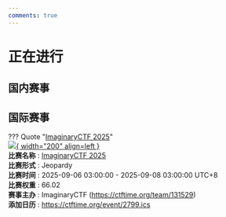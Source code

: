 ```yaml
---
comments: true
---
```

# 正在进行

## 国内赛事



## 国际赛事

??? Quote "[ImaginaryCTF 2025](https://2025.imaginaryctf.org/)"  
    [![](https://ctftime.org){ width="200" align=left }](https://2025.imaginaryctf.org/)  
    **比赛名称** : [ImaginaryCTF 2025](https://2025.imaginaryctf.org/)  
    **比赛形式** : Jeopardy  
    **比赛时间** : 2025-09-06 03:00:00 - 2025-09-08 03:00:00 UTC+8  
    **比赛权重** : 66.02  
    **赛事主办** : ImaginaryCTF (https://ctftime.org/team/131529)  
    **添加日历** : https://ctftime.org/event/2799.ics  
    